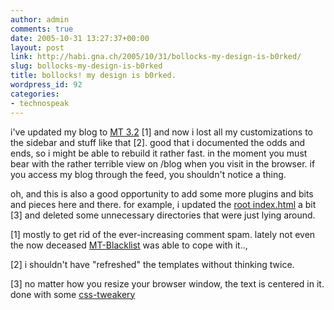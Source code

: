 ```yaml
---
author: admin
comments: true
date: 2005-10-31 13:27:37+00:00
layout: post
link: http://habi.gna.ch/2005/10/31/bollocks-my-design-is-b0rked/
slug: bollocks-my-design-is-b0rked
title: bollocks! my design is b0rked.
wordpress_id: 92
categories:
- technospeak
---
```



i've updated my blog to [MT 3.2](http://www.sixapart.com/movabletype/) [1] and now i lost all my customizations to the sidebar and stuff like that [2]. good that i documented the odds and ends, so i might be able to rebuild it rather fast. in the moment you must bear with the rather terrible view on /blog when you visit in the browser. if you access my blog through the feed, you shouldn't notice a thing.
  
oh, and this is also a good opportunity to add some more plugins and bits and pieces here and there. for example, i updated the [root index.html](http://habi.gna.ch/) a bit [3] and deleted some unnecessary directories that were just lying around.



[1] mostly to get rid of the ever-increasing comment spam. lately not even the now deceased [MT-Blacklist](http://www.sixapart.com/movabletype/) was able to cope with it..,
  
[2] i shouldn't have "refreshed" the templates without thinking twice.
  
[3] no matter how you resize your browser window, the text is centered in it. done with some [css-tweakery](http://www.infinitypages.com/research/cssverticalcentereddiv.htm)

